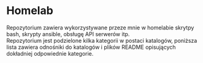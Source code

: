# Homelab
Repozytorium zawiera wykorzystywane przeze mnie w homelabie skrytpy bash, skrypty ansible, obsługę API serwerów itp.  
Repozytorium jest podzielone kilka kategorii w postaci katalogów, poniższa lista zawiera odnośniki do katalogów i plików README opisujących dokładniej odpowiednie kategorie.